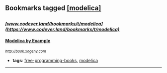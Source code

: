 ## Bookmarks tagged [[modelica]](https://www.codever.land/search?q=[modelica])

_<sup><sup>[www.codever.land/bookmarks/t/modelica](https://www.codever.land/bookmarks/t/modelica)</sup></sup>_
---
#### [Modelica by Example](http://book.xogeny.com)
_<sup>http://book.xogeny.com</sup>_

* **tags**: [free-programming-books](../tagged/free-programming-books.md), [modelica](../tagged/modelica.md)
---
